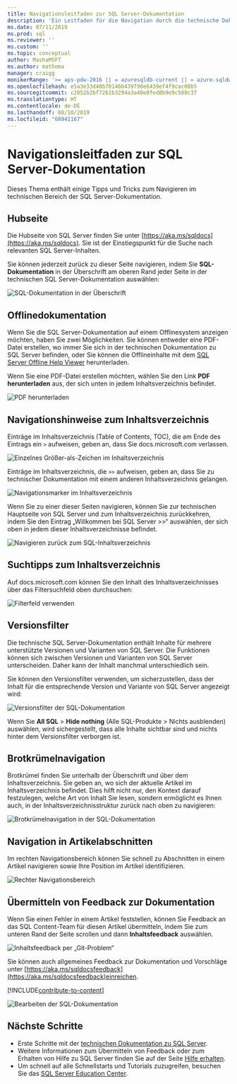 ```yaml
---
title: Navigationsleitfaden zur SQL Server-Dokumentation
description: 'Ein Leitfaden für die Navigation durch die technische Dokumentation von SQL Server: Erläuterungen z.B. zur Hubseite, zum Inhaltsverzeichnis, zur Überschrift sowie zur Verwendung der Brotkrümelnavigation und zur Verwendung des Versionsfilters.'
ms.date: 07/11/2019
ms.prod: sql
ms.reviewer: ''
ms.custom: ''
ms.topic: conceptual
author: MashaMSFT
ms.author: mathoma
manager: craigg
monikerRange: '>= aps-pdw-2016 || = azuresqldb-current || = azure-sqldw-latest || >= sql-server-2016 || >= sql-server-linux-2017 || = sqlallproducts-allversions'
ms.openlocfilehash: e5a3e33d48b70146b439790e6439ef4f9cac08b5
ms.sourcegitcommit: c2052b2bf7261b3294a3a40e8fed8b9e9c588c37
ms.translationtype: HT
ms.contentlocale: de-DE
ms.lasthandoff: 08/10/2019
ms.locfileid: "68941167"
---
```

# <a name="sql-server-docs-navigation-guide"></a>Navigationsleitfaden zur SQL Server-Dokumentation 

Dieses Thema enthält einige Tipps und Tricks zum Navigieren im technischen Bereich der SQL Server-Dokumentation.  

## <a name="hub-page"></a>Hubseite

Die Hubseite von SQL Server finden Sie unter [https://aka.ms/sqldocs](https://aka.ms/sqldocs). Sie ist der Einstiegspunkt für die Suche nach relevanten SQL Server-Inhalten.

Sie können jederzeit zurück zu dieser Seite navigieren, indem Sie **SQL-Dokumentation** in der Überschrift am oberen Rand jeder Seite in der technischen SQL Server-Dokumentation auswählen: 

![SQL-Dokumentation in der Überschrift](media/sql-server-docs-navigation-guide/sql-docs-in-header.png)

## <a name="offline-documentation"></a>Offlinedokumentation

Wenn Sie die SQL Server-Dokumentation auf einem Offlinesystem anzeigen möchten, haben Sie zwei Möglichkeiten. Sie können entweder eine PDF-Datei erstellen, wo immer Sie sich in der technischen Dokumentation zu SQL Server befinden, oder Sie können die Offlineinhalte mit dem [SQL Server Offline Help Viewer](sql-server-help-installation.md) herunterladen. 

Wenn Sie eine PDF-Datei erstellen möchten, wählen Sie den Link **PDF herunterladen** aus, der sich unten in jedem Inhaltsverzeichnis befindet.


![PDF herunterladen](media/sql-server-docs-navigation-guide/download-pdf.png)

## <a name="toc-navigation-hints"></a>Navigationshinweise zum Inhaltsverzeichnis

Einträge im Inhaltsverzeichnis (Table of Contents, TOC), die am Ende des Eintrags ein `>` aufweisen, geben an, dass Sie docs.microsoft.com verlassen. 

![Einzelnes Größer-als-Zeichen im Inhaltsverzeichnis](media/sql-server-docs-navigation-guide/single-carrots-in-sql-docs-toc.png)


Einträge im Inhaltsverzeichnis, die `>>` aufweisen, geben an, dass Sie zu technischer Dokumentation mit einem anderen Inhaltsverzeichnis gelangen. 

![Navigationsmarker im Inhaltsverzeichnis](media/sql-server-docs-navigation-guide/double-carrots-in-sql-docs-toc.png)

Wenn Sie zu einer dieser Seiten navigieren, können Sie zur technischen Hauptseite von SQL Server und zum Inhaltsverzeichnis zurückkehren, indem Sie den Eintrag „Willkommen bei SQL Server >>“ auswählen, der sich oben in jedem dieser Inhaltsverzeichnisse befindet. 

![Navigieren zurück zum SQL-Inhaltsverzeichnis](media/sql-server-docs-navigation-guide/navigate-back-to-sql-toc.png)

## <a name="toc-search-tip"></a>Suchtipps zum Inhaltsverzeichnis
Auf docs.microsoft.com können Sie den Inhalt des Inhaltsverzeichnisses über das Filtersuchfeld oben durchsuchen: 

![Filterfeld verwenden](media/sql-server-docs-navigation-guide/sql-docs-toc-filter.gif)

## <a name="version-filter"></a>Versionsfilter
Die technische SQL Server-Dokumentation enthält Inhalte für mehrere unterstützte Versionen und Varianten von SQL Server. Die Funktionen können sich zwischen Versionen und Varianten von SQL Server unterscheiden. Daher kann der Inhalt manchmal unterschiedlich sein. 

Sie können den Versionsfilter verwenden, um sicherzustellen, dass der Inhalt für die entsprechende Version und Variante von SQL Server angezeigt wird: 

![Versionsfilter der SQL-Dokumentation](media/sql-server-docs-navigation-guide/sql-docs-version-filter.gif)

Wenn Sie **All SQL** > **Hide nothing** (Alle SQL-Produkte > Nichts ausblenden) auswählen, wird sichergestellt, dass alle Inhalte sichtbar sind und nichts hinter dem Versionsfilter verborgen ist. 

## <a name="breadcrumbs"></a>Brotkrümelnavigation

Brotkrümel finden Sie unterhalb der Überschrift und über dem Inhaltsverzeichnis. Sie geben an, wo sich der aktuelle Artikel im Inhaltsverzeichnis befindet.  Dies hilft nicht nur, den Kontext darauf festzulegen, welche Art von Inhalt Sie lesen, sondern ermöglicht es Ihnen auch, in der Inhaltsverzeichnisstruktur zurück nach oben zu navigieren:

![Brotkrümelnavigation in der SQL-Dokumentation](media/sql-server-docs-navigation-guide/sql-docs-bread-crumbs.gif)


## <a name="article-section-navigation"></a>Navigation in Artikelabschnitten

Im rechten Navigationsbereich können Sie schnell zu Abschnitten in einem Artikel navigieren sowie Ihre Position im Artikel identifizieren.  

![Rechter Navigationsbereich](media/sql-server-docs-navigation-guide/sql-docs-right-hand-navigation.gif)


## <a name="submit-docs-feedback"></a>Übermitteln von Feedback zur Dokumentation

Wenn Sie einen Fehler in einem Artikel feststellen, können Sie Feedback an das SQL Content-Team für diesen Artikel übermitteln, indem Sie zum unteren Rand der Seite scrollen und dann **Inhaltsfeedback** auswählen.

![Inhaltsfeedback per „Git-Problem“](media/sql-server-get-help/git-issues.png)

Sie können auch allgemeines Feedback zur Dokumentation und Vorschläge unter [https://aka.ms/sqldocsfeedback](https://aka.ms/sqldocsfeedback)einreichen. 

[!INCLUDE[contribute-to-content](../includes/paragraph-content/contribute-to-content.md)]

![Bearbeiten der SQL-Dokumentation](media/sql-server-docs-navigation-guide/edit-sql-docs.gif)

## <a name="next-steps"></a>Nächste Schritte

- Erste Schritte mit der [technischen Dokumentation zu SQL Server](sql-server-technical-documentation.md). 
- Weitere Informationen zum Übermitteln von Feedback oder zum Erhalten von Hilfe zu SQL Server finden Sie auf der Seite [Hilfe erhalten](sql-server-get-help.md). 
- Um schnell auf alle Schnellstarts und Tutorials zuzugreifen, besuchen Sie das [SQL Server Education Center](../lp/sql-server/sql-education-center.md).
